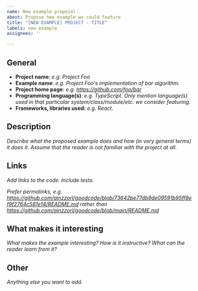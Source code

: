 ```yaml
---
name: New example proposal
about: Propose new example we could feature
title: "[NEW EXAMPLE] PROJECT - TITLE"
labels: new example
assignees: ''

---
```


## General

* **Project name**: *e.g. Project Foo*
* **Example name**: *e.g. Project Foo's implementation of bar algorithm.*
* **Project home page**: *e.g. https://github.com/foo/bar*
* **Programming language(s)**: *e.g. TypeScript. Only mention language(s) used in that particular system/class/module/etc. we consider featuring.*
* **Frameworks, libraries used:** *e.g. React.*

## Description

*Describe what the proposed example does and how (in very general terms) it does it. Assume that the reader is not familiar with the project at all.*

## Links

*Add links to the code. Include tests.*

*Prefer permalinks, e.g. https://github.com/ainzzorl/goodcode/blob/73642be77db9de09591b95ff8ef9f2764c581e14/README.md rather than https://github.com/ainzzorl/goodcode/blob/main/README.md*

## What makes it interesting

*What makes the example interesting? How is it instructive? What can the reader learn from it?*

## Other

*Anything else you want to add.*
